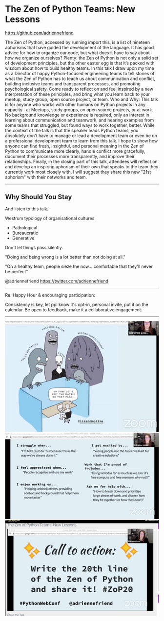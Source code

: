 # The Zen of Python Teams: New Lessons

<https://github.com/adriennefriend>

The Zen of Python, accessed by running import this, is a list of nineteen
aphorisms that have guided the development of the language. It has good advice
for how to organize our code, but what does it have to say about how we organize
ourselves? Plenty: the Zen of Python is not only a solid set of development
principles, but the other easter egg is that it’s packed with wisdom about how
to build healthy teams. In this talk I draw upon my time as a Director of happy
Python-focused engineering teams to tell stories of what the Zen of Python has
to teach us about communication and conflict, building inclusive teams and
transparent processes, and promoting psychological safety. Come ready to reflect
on and feel inspired by a new interpretation of these principles, and bring what
you learn back to your meetup, study group, open source project, or team. Who
and Why: This talk is for anyone who works with other humans on Python projects
in any capacity--at Meetups, study groups, on open source projects, or at work.
No background knowledge or experience is required, only an interest in learning
about communication and teamwork, and hearing examples from some teams that
struggled, but found ways to work together, better. While the context of the
talk is that the speaker leads Python teams, you absolutely don't have to manage
or lead a development team or even be on a professional development team to
learn from this talk. I hope to show how anyone can find fresh, insightful, and
personal meaning in the Zen of Python to communicate more clearly, handle
conflict more gracefully, document their processes more transparently, and
improve their relationships. Finally, in the closing part of this talk,
attendees will reflect on and develop an inspiring aphorism of their own that
speaks to the team they currently work most closely with. I will suggest they
share this new "21st aphorism" with their networks and team.

---

## Why Should You Stay

And listen to this talk.

Westrum typology of organisational cultures

- Pathological
- Bureaucratic
- Generative

Don't let things pass silently.

"Doing and being wrong is a lot better than not doing at all."

"On a healthy team, people sieze the now... comfortable that they'll never be
perfect"

@adriennefriend <https://twitter.com/adriennefriend>

---

Re: Happy Hour & encouraging participation:

Consistency is key, let ppl know it's opt-in, personal invite, put it on the
calendar. Be open to feedback, make it a collaborative engagement.

---

![The World Today](the_world_today.png)
![For Your Next 1:1](next_1_1.png)
![Call to Action](call_to_action.png)
